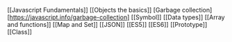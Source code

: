 [[Javascript Fundamentals]]
[[Objects the basics]]
[Garbage collection][https://javascript.info/garbage-collection]
[[Symbol]]
[[Data types]]
[[Array and functions]]
[[Map and Set]]
[[JSON]]
[[ES5]]
[[ES6]]
[[Prototype]]
[[Class]]